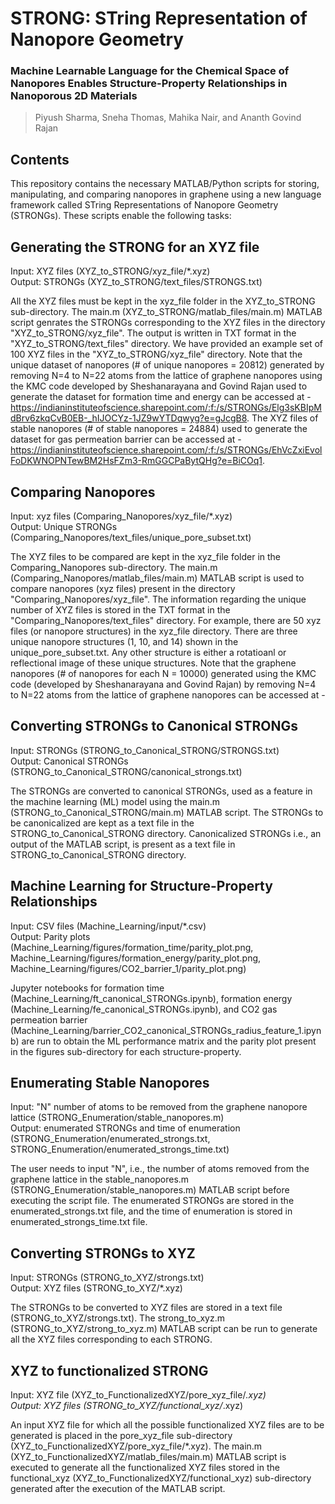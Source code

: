 # STRONG: STring Representation of Nanopore Geometry

### Machine Learnable Language for the Chemical Space of Nanopores Enables Structure-Property Relationships in Nanoporous 2D Materials
> Piyush Sharma, Sneha Thomas, Mahika Nair, and Ananth Govind Rajan

## Contents
This repository contains the necessary MATLAB/Python scripts for storing, manipulating, and comparing nanopores in graphene using a new language framework called STring Representations of Nanopore Geometry (STRONGs). These scripts enable the following tasks:

## Generating the STRONG for an XYZ file
Input: XYZ files (XYZ_to_STRONG/xyz_file/*.xyz) <br>
Output: STRONGs (XYZ_to_STRONG/text_files/STRONGS.txt)

All the XYZ files must be kept in the xyz_file folder in the XYZ_to_STRONG sub-directory. The main.m (XYZ_to_STRONG/matlab_files/main.m) MATLAB script genrates the STRONGs corresponding to the XYZ files in the directory "XYZ_to_STRONG/xyz_file". The output is written in TXT format in the "XYZ_to_STRONG/text_files" directory. We have provided an example set of 100 XYZ files in the "XYZ_to_STRONG/xyz_file" directory. 
Note that the unique dataset of nanopores (# of unique nanopores = 20812) generated by removing N=4 to N=22 atoms from the lattice of graphene nanopores using the KMC code developed by Sheshanarayana and Govind Rajan used to generate the dataset for formation time and energy can be accessed at - https://indianinstituteofscience.sharepoint.com/:f:/s/STRONGs/Elg3sKBIpMdBrv6zkqCvB0EB-_hIJOCYz-1JZ9wYTDqwyg?e=gJcgB8. The XYZ files of stable nanopores (# of stable nanopores = 24884) used to generate the dataset for gas permeation barrier can be accessed at - https://indianinstituteofscience.sharepoint.com/:f:/s/STRONGs/EhVcZxiEvolFoDKWNOPNTewBM2HsFZm3-RmGGCPaBytQHg?e=BiCOq1.  

## Comparing Nanopores
Input: xyz files (Comparing_Nanopores/xyz_file/*.xyz) <br>
Output: Unique STRONGs (Comparing_Nanopores/text_files/unique_pore_subset.txt)

The XYZ files to be compared are kept in the xyz_file folder in the Comparing_Nanopores sub-directory. The main.m (Comparing_Nanopores/matlab_files/main.m) MATLAB script is used to compare nanopores (xyz files) present in the directory "Comparing_Nanopores/xyz_file". The information regarding the unique number of XYZ files is stored in the TXT format in the "Comparing_Nanopores/text_files" directory. For example, there are 50 xyz files (or nanopore structures) in the xyz_file directory. There are three unique nanopore structures (1, 10, and 14) shown in the unique_pore_subset.txt. Any other structure is either a rotatioanl or reflectional image of these unique structures. 
Note that the graphene nanopores (# of nanopores for each N = 10000) generated using the KMC code (developed by Sheshanarayana and Govind Rajan) by removing N=4 to N=22 atoms from the lattice of graphene nanopores can be accessed at - 

## Converting STRONGs to Canonical STRONGs
Input: STRONGs (STRONG_to_Canonical_STRONG/STRONGS.txt) <br>
Output: Canonical STRONGs (STRONG_to_Canonical_STRONG/canonical_strongs.txt)

The STRONGs are converted to canonical STRONGs, used as a feature in the machine learning (ML) model using the main.m (STRONG_to_Canonical_STRONG/main.m) MATLAB script. The STRONGs to be canonicalized are kept as a text file in the STRONG_to_Canonical_STRONG directory. Canonicalized STRONGs i.e., an output of the MATLAB script, is present as a text file in STRONG_to_Canonical_STRONG directory. 

## Machine Learning for Structure-Property Relationships
Input: CSV files (Machine_Learning/input/*.csv) <br>
Output: Parity plots (Machine_Learning/figures/formation_time/parity_plot.png, Machine_Learning/figures/formation_energy/parity_plot.png, Machine_Learning/figures/CO2_barrier_1/parity_plot.png)

Jupyter notebooks for formation time (Machine_Learning/ft_canonical_STRONGs.ipynb), formation energy (Machine_Learning/fe_canonical_STRONGs.ipynb), and CO2 gas permeation barrier (Machine_Learning/barrier_CO2_canonical_STRONGs_radius_feature_1.ipynb) are run to obtain the ML performance matrix and the parity plot present in the figures sub-directory for each structure-property.  

## Enumerating Stable Nanopores
Input: "N" number of atoms to be removed from the graphene nanopore lattice (STRONG_Enumeration/stable_nanopores.m) <br>
Output: enumerated STRONGs and time of enumeration (STRONG_Enumeration/enumerated_strongs.txt, STRONG_Enumeration/enumerated_strongs_time.txt)

The user needs to input "N", i.e., the number of atoms removed from the graphene lattice in the stable_nanopores.m (STRONG_Enumeration/stable_nanopores.m) MATLAB script before executing the script file. The enumerated STRONGs are stored in the enumerated_strongs.txt file, and the time of enumeration is stored in enumerated_strongs_time.txt file. 

## Converting STRONGs to XYZ
Input: STRONGs (STRONG_to_XYZ/strongs.txt) <br>
Output: XYZ files (STRONG_to_XYZ/*.xyz)

The STRONGs to be converted to XYZ files are stored in a text file (STRONG_to_XYZ/strongs.txt). The strong_to_xyz.m (STRONG_to_XYZ/strong_to_xyz.m) MATLAB script can be run to generate all the XYZ files corresponding to each STRONG. 

## XYZ to functionalized STRONG
Input: XYZ file (XYZ_to_FunctionalizedXYZ/pore_xyz_file/*.xyz) <br>
Output: XYZ files (STRONG_to_XYZ/functional_xyz/*.xyz)

An input XYZ file for which all the possible functionalized XYZ files are to be generated is placed in the pore_xyz_file sub-directory (XYZ_to_FunctionalizedXYZ/pore_xyz_file/*.xyz). The main.m (XYZ_to_FunctionalizedXYZ/matlab_files/main.m) MATLAB script is executed to generate all the functionalized XYZ files stored in the functional_xyz (XYZ_to_FunctionalizedXYZ/functional_xyz) sub-directory generated after the execution of the MATLAB script.
